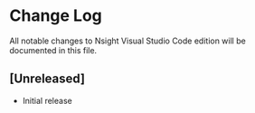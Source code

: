 # Change Log

All notable changes to Nsight Visual Studio Code edition will be documented in this file.

## [Unreleased]

- Initial release